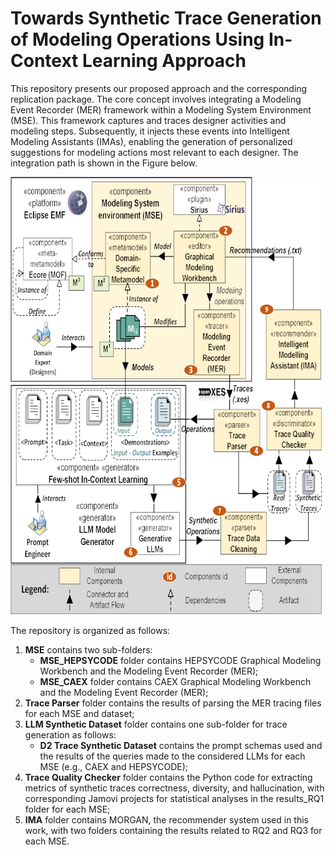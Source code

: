 # Towards Synthetic Trace Generation of Modeling Operations Using In-Context Learning Approach

This repository presents our proposed approach and the corresponding replication package. The core concept involves integrating a Modeling Event Recorder (MER) framework within a Modeling System Environment (MSE). This framework captures and traces designer activities and modeling steps. Subsequently, it injects these events into Intelligent Modeling Assistants (IMAs), enabling the generation of personalized suggestions for modeling actions most relevant to each designer. The integration path is shown in the Figure below.

<p align="center">
<img src="img/MER-MORGAN_approach-Extended-scaled.png" width="711" height="700">
</p>

The repository is organized as follows:

1. **MSE** contains two sub-folders:
    - **MSE_HEPSYCODE** folder contains HEPSYCODE Graphical Modeling Workbench and the Modeling Event Recorder (MER);
    - **MSE_CAEX** folder contains CAEX Graphical Modeling Workbench and the Modeling Event Recorder (MER);
4. **Trace Parser** folder contains the results of parsing the MER tracing files for each MSE and dataset;
5. **LLM Synthetic Dataset** folder contains one sub-folder for trace generation as follows:
    - **D2 Trace Synthetic Dataset** contains the prompt schemas used and the results of the queries made to the considered LLMs for each MSE (e.g., CAEX and HEPSYCODE);
6. **Trace Quality Checker** folder contains the Python code for extracting metrics of synthetic traces correctness, diversity, and hallucination, with corresponding Jamovi projects for statistical analyses in the results_RQ1 folder for each MSE;
8. **IMA** folder contains MORGAN, the recommender system used in this work, with two folders containing the results related to RQ2 and RQ3 for each MSE.
